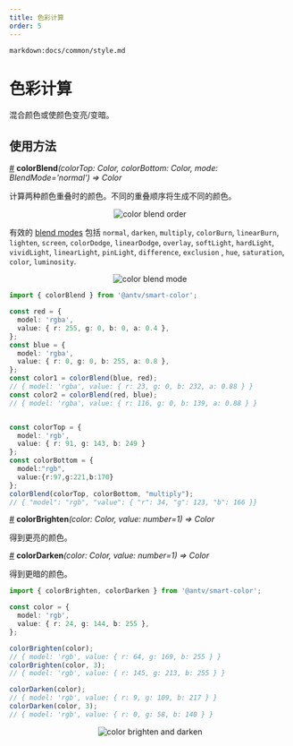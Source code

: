 ```yaml
---
title: 色彩计算
order: 5
---
```


`markdown:docs/common/style.md`



# 色彩计算

混合颜色或使颜色变亮/变暗。

## 使用方法

<a name="colorBlend" href="#colorBlend">#</a> **colorBlend**<i>(colorTop: Color, colorBottom: Color, mode: BlendMode='normal') => Color</i>

计算两种颜色重叠时的颜色。不同的重叠顺序将生成不同的颜色。

<div align="center">
  <img src="https://gw.alipayobjects.com/zos/antfincdn/qKvUFLCEiD/overlap.png" alt="color blend order">
</div>

有效的 [blend modes](https://en.wikipedia.org/wiki/Blend_modes) 包括 `normal`, `darken`, `multiply`, `colorBurn`, `linearBurn`, `lighten`, `screen`, `colorDodge`, `linearDodge`, `overlay`, `softLight`, `hardLight`, `vividLight`, `linearLight`, `pinLight`, `difference`, `exclusion` , `hue`, `saturation`, `color`, `luminosity`. 

<div align="center">
  <img src="https://gw.alipayobjects.com/zos/antfincdn/0CC2apOOZz/colorblend.svg" alt="color blend mode">
</div>

```ts
import { colorBlend } from '@antv/smart-color';

const red = {
  model: 'rgba',
  value: { r: 255, g: 0, b: 0, a: 0.4 },
};
const blue = {
  model: 'rgba',
  value: { r: 0, g: 0, b: 255, a: 0.8 },
};
const color1 = colorBlend(blue, red);
// { model: 'rgba', value: { r: 23, g: 0, b: 232, a: 0.88 } } 
const color2 = colorBlend(red, blue);
// { model: 'rgba', value: { r: 116, g: 0, b: 139, a: 0.88 } }


const colorTop = {
  model: 'rgb',
  value: { r: 91, g: 143, b: 249 }
};
const colorBottom = {
  model:"rgb",
  value:{r:97,g:221,b:170}
};
colorBlend(colorTop, colorBottom, "multiply");
// { "model": "rgb", "value": { "r": 34, "g": 123, "b": 166 }}
```

<a name="colorBrighten" href="#colorBrighten">#</a> **colorBrighten**<i>(color: Color, value: number=1) => Color</i>

得到更亮的颜色。

<a name="colorDarken" href="#colorDarken">#</a> **colorDarken**<i>(color: Color, value: number=1) => Color</i>

得到更暗的颜色。

```ts
import { colorBrighten, colorDarken } from '@antv/smart-color';

const color = {
  model: 'rgb',
  value: { r: 24, g: 144, b: 255 },
};

colorBrighten(color);
// { model: 'rgb', value: { r: 64, g: 169, b: 255 } } 
colorBrighten(color, 3);
// { model: 'rgb', value: { r: 145, g: 213, b: 255 } }

colorDarken(color);
// { model: 'rgb', value: { r: 9, g: 109, b: 217 } } 
colorDarken(color, 3);
// { model: 'rgb', value: { r: 0, g: 58, b: 140 } }
```

<div align="center">
  <img src="https://gw.alipayobjects.com/zos/antfincdn/jpiAxmGXJZ/brighten-darken.png" alt="color brighten and darken">
</div>


